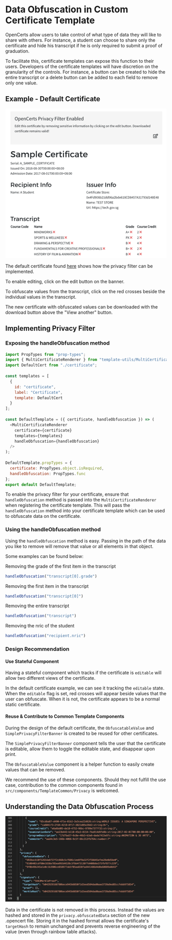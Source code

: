 # Data Obfuscation in Custom Certificate Template

OpenCerts allow users to take control of what type of data they will like to share with others. For instance, a student can choose to share only the certificate and hide his transcript if he is only required to submit a proof of graduation.

To facilitate this, certificate templates can expose this function to their users. Developers of the certificate templates will have discretion on the granularity of the controls. For instance, a button can be created to hide the entire transcript or a delete button can be added to each field to remove only one value. 

## Example - Default Certificate

![Data Obfuscation in Default Certificate](./assets/data-obfuscation/data-obfuscation-default-certificate.png)

The default certificate found [here](./files/DEFAULT_CERTIFICATE.opencert) shows how the privacy filter can be implemented.

To enable editing, click on the edit button on the banner.

To obfuscate values from the transcript, click on the red crosses beside the individual values in the transcript.

The new certificate with obfuscated values can be downloaded with the download button above the "View another" button. 

## Implementing Privacy Filter

### Exposing the handleObfuscation method

```js
import PropTypes from "prop-types";
import { MultiCertificateRenderer } from "template-utils/MultiCertificateRenderer";
import DefaultCert from "./certificate";

const templates = [
  {
    id: "certificate",
    label: "Certificate",
    template: DefaultCert
  }
];

const DefaultTemplate = ({ certificate, handleObfuscation }) => (
  <MultiCertificateRenderer
    certificate={certificate}
    templates={templates}
    handleObfuscation={handleObfuscation}
  />
);

DefaultTemplate.propTypes = {
  certificate: PropTypes.object.isRequired,
  handleObfuscation: PropTypes.func
};
export default DefaultTemplate;
```

To enable the privacy filter for your certificate, ensure that `handleObfuscation` method is passed into the `MultiCertificateRenderer` when registering the certificate template. This will pass the `handleObfuscation` method into your certificate template which can be used to obfuscate data on the certificate. 

### Using the handleObfuscation method

Using the `handleObfuscation` method is easy. Passing in the path of the data you like to remove will remove that value or all elements in that object. 

Some examples can be found below:

Removing the grade of the first item in the transcript
```js
handleObfuscation("transcript[0].grade")
```

Removing the first item in the transcript
```js
handleObfuscation("transcript[0]")
```

Removing the entire transcript
```js
handleObfuscation("transcript")
```

Removing the nric of the student
```js
handleObfuscation("recipient.nric")
```

### Design Recommendation

#### Use Stateful Component

Having a stateful component which tracks if the certificate is `editable` will allow two different views of the certificate.

In the default certificate example, we can see it tracking the `editable` state. When the `editable` flag is set, red crosses will appear beside values that the user can obfuscate. When it is not, the certificate appears to be a normal static certificate.  

#### Reuse & Contribute to Common Template Components

During the design of the default certificate, the `ObfuscatableValue` and `SimplePrivacyFilterBanner` is created to be reused for other certificates. 

The `SimplePrivacyFilterBanner` component tells the user that the certificate is editable, allow them to toggle the editable state, and disappear upon print. 

The `ObfuscatableValue` component is a helper function to easily create values that can be removed. 

We recommend the use of these components. Should they not fulfill the use case, contribution to the common components found in `src/components/TemplateCommon/Privacy` is welcomed. 

## Understanding the Data Obfuscation Process

![Obfuscated Data Hashed in Privacy](./assets/data-obfuscation/obfuscated-data-in-privacy.png)


Data in the certificate is not removed in this process. Instead the values are hashed and stored in the `privacy.obfuscatedData` section of the new .opencert file. Storing it in the hashed format allows the certificate's `targetHash` to remain unchanged and prevents reverse engineering of the value (even through rainbow table attacks). 